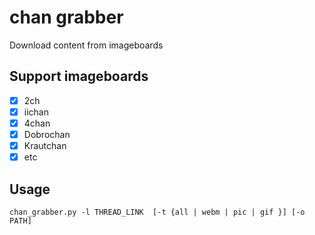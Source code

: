 # chan grabber
Download content from imageboards

Support imageboards
-------------------
- [x] 2ch
- [x] iichan
- [x] 4chan
- [x] Dobrochan
- [x] Krautchan
- [x] etc

Usage
-------------------
`chan_grabber.py -l THREAD_LINK  [-t {all | webm | pic | gif }] [-o PATH]`
